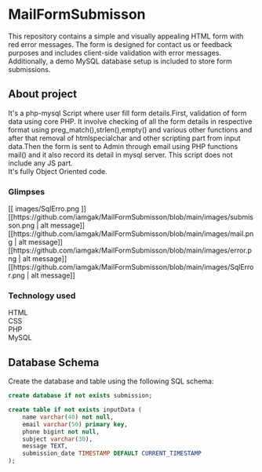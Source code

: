 
# MailFormSubmisson
This repository contains a simple and visually appealing HTML form with red error messages. The form is designed for contact us or feedback purposes and includes client-side validation with error messages. Additionally, a demo MySQL database setup is included to store form submissions.

## About project
It's a php-mysql Script where user fill form details.First, validation of form data using core PHP. It involve checking of all the form details  in respective format using preg_match(),strlen(),empty() and various other functions and after that removal of htmlspecialchar and other scripting part from input data.Then the form is sent to Admin through email using PHP functions mail() and it also record its detail in mysql server. This script does not include any JS part.<br>
It's fully Object Oriented code.
<h3> Glimpses</h3>
[[ images/SqlErro.png ]]
[[https://github.com/iamgak/MailFormSubmisson/blob/main/images/submisson.png | alt message]]
[[https://github.com/iamgak/MailFormSubmisson/blob/main/images/mail.png | alt message]]
[[https://github.com/iamgak/MailFormSubmisson/blob/main/images/error.png | alt message]]
[[https://github.com/iamgak/MailFormSubmisson/blob/main/images/SqlError.png | alt message]]
<h3> Technology used</h3>
HTML<br>
CSS<br>
PHP<br>
MySQL<br>

## Database Schema

Create the database and table using the following SQL schema:

```sql
create database if not exists submission;

create table if not exists inputData (
    name varchar(40) not null,
    email varchar(50) primary key,
    phone bigint not null,
    subject varchar(30),
    message TEXT,
    submission_date TIMESTAMP DEFAULT CURRENT_TIMESTAMP
);

